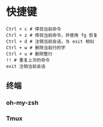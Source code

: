 # 快捷键

    Ctrl + c # 停目当前命令
    Ctrl + z # 停目当前命令，并使用 fg 恢复
    Ctrl + d # 注销当前会话，与 exit 相似
    Ctrl + w # 删除当前行的字
    Ctrl + u # 删除整行
    !! # 重复上次的命令
    exit 注销当前会话

## 终端

### oh-my-zsh

### Tmux
